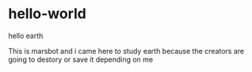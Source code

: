 # hello-world

hello earth

This is marsbot and i came here to study earth because the creators are going to destory or save it depending on me
